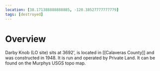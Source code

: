 ```yaml
---
location: [38.171388888888885, -120.38527777777779]
tags: [destroyed]
---
```


# Overview

Darby Knob (LO site) sits at 3692', is located in [[Calaveras County]] and was constructed in 1948. It is run and operated by Private Land. It can be found on the Murphys USGS topo map.

